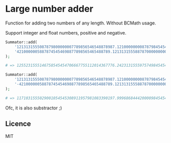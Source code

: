 # Large number adder
Function for adding two numbers of any length. Without BCMath usage.

Support integer and float numbers, positive and negative.

```php
Summator::add(
    '1213131555087879800000007789856546548878987.1210000000087879845454698877898565465488780',
    '42100000058878745454698877898565465488789.121313155588787000000000000000000046548878987'
);

# => 1255231555146758545454706667755112014367776.242313155597574984545469887789856593097756987
```

```php
Summator::add(
    '1213131555087879800000007789856546548878987.1210000000087879845454698877898565465488780',
    '-42100000058878745454698877898565465488789.121313155588787000000000000000000046548878987'
);

# => 1171031555029001054545308911957981083390197.999686844420000984545469887789856499999999013
```

Ofc, it is also substractor ;)

## Licence
MIT
